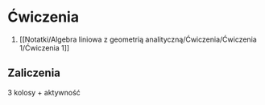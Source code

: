 # Ćwiczenia
1. [[Notatki/Algebra liniowa z geometrią analityczną/Ćwiczenia/Ćwiczenia 1/Ćwiczenia 1]]

## Zaliczenia
3 kolosy + aktywność